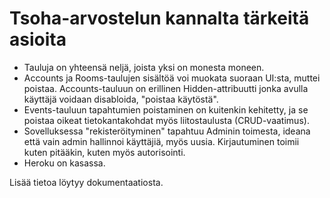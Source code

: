 # Tsoha-arvostelun kannalta tärkeitä asioita

* Tauluja on yhteensä neljä, joista yksi on monesta moneen.
* Accounts ja Rooms-taulujen sisältöä voi muokata suoraan UI:sta, muttei poistaa. Accounts-tauluun on erillinen Hidden-attribuutti jonka avulla käyttäjä voidaan disabloida, "poistaa käytöstä".
* Events-tauluun tapahtumien poistaminen on kuitenkin kehitetty, ja se poistaa oikeat tietokantakohdat myös liitostaulusta (CRUD-vaatimus).
* Sovelluksessa "rekisteröityminen" tapahtuu Adminin toimesta, ideana että vain admin hallinnoi käyttäjiä, myös uusia. Kirjautuminen toimii kuten pitääkin, kuten myös autorisointi.
* Heroku on kasassa.

Lisää tietoa löytyy dokumentaatiosta.

